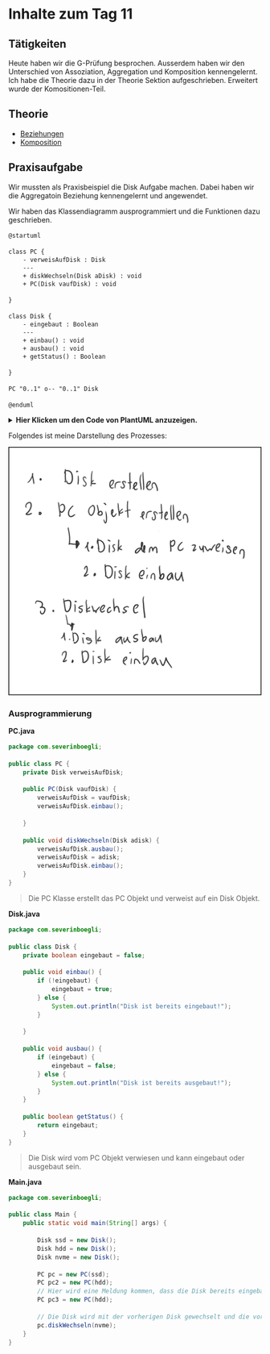 # Inhalte zum Tag 11

## Tätigkeiten
Heute haben wir die G-Prüfung besprochen. Ausserdem haben wir den Unterschied von Assoziation, Aggregation und Komposition kennengelernt. Ich habe die Theorie dazu in der Theorie Sektion aufgeschrieben. Erweitert wurde der Komositionen-Teil.

## Theorie

- [Beziehungen](Theorie/Beziehungen.md)
- [Komposition](Theorie/Beziehungen.md#Komposition)

## Praxisaufgabe

Wir mussten als Praxisbeispiel die Disk Aufgabe machen. Dabei haben wir die Aggregatoin Beziehung kennengelernt und angewendet.

Wir haben das Klassendiagramm ausprogrammiert und die Funktionen dazu geschrieben.

```plantuml
@startuml

class PC {
    - verweisAufDisk : Disk
    ---
    + diskWechseln(Disk aDisk) : void
    + PC(Disk vaufDisk) : void

}

class Disk {
    - eingebaut : Boolean
    ---
    + einbau() : void
    + ausbau() : void
    + getStatus() : Boolean

}

PC "0..1" o-- "0..1" Disk

@enduml
```

<details>
  <summary><b>Hier Klicken um den Code von PlantUML anzuzeigen.</b></summary>

  ```

@startuml

class PC {
    - verweisAufDisk : Disk
    ---
    + diskWechseln(Disk aDisk) : void
    + PC(Disk vaufDisk) : void

}

class Disk {
    - eingebaut : Boolean
    ---
    + einbau() : void
    + ausbau() : void
    + getStatus() : Boolean

}

PC "0..1" o-- "0..1" Disk

@enduml
```

</details>

Folgendes ist meine Darstellung des Prozesses:

![Prozess](prozess.png)

### Ausprogrammierung

**PC.java**

```java
package com.severinboegli;

public class PC {
    private Disk verweisAufDisk;

    public PC(Disk vaufDisk) {
        verweisAufDisk = vaufDisk;
        verweisAufDisk.einbau();

    }

    public void diskWechseln(Disk adisk) {
        verweisAufDisk.ausbau();
        verweisAufDisk = adisk;
        verweisAufDisk.einbau();
    }
}
```

> Die PC Klasse erstellt das PC Objekt und verweist auf ein Disk Objekt.

**Disk.java**
```java
package com.severinboegli;

public class Disk {
    private boolean eingebaut = false;

    public void einbau() {
        if (!eingebaut) {
            eingebaut = true;
        } else {
            System.out.println("Disk ist bereits eingebaut!");
        }
        
    }

    public void ausbau() {
        if (eingebaut) {
            eingebaut = false;
        } else {
            System.out.println("Disk ist bereits ausgebaut!");
        }
    }

    public boolean getStatus() {
        return eingebaut;
    }
}
```

> Die Disk wird vom PC Objekt verwiesen und kann eingebaut oder ausgebaut sein.

**Main.java**
```java
package com.severinboegli;

public class Main {
    public static void main(String[] args) {

        Disk ssd = new Disk();
        Disk hdd = new Disk();
        Disk nvme = new Disk();

        PC pc = new PC(ssd);
        PC pc2 = new PC(hdd);
        // Hier wird eine Meldung kommen, dass die Disk bereits eingebaut ist.
        PC pc3 = new PC(hdd);

        // Die Disk wird mit der vorherigen Disk gewechselt und die vorherige wird wieder ausgebaut.
        pc.diskWechseln(nvme);
    }
}
```